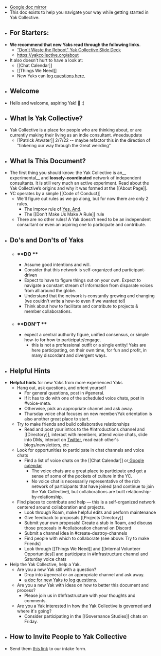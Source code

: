 - [Google doc mirror](https://docs.google.com/document/d/1I63ZKu8o0DpBG0tWhssIsCinlXeBKO-xGyvmIMXXAWE/edit?usp=sharing)
- This doc exists to help you navigate your way while getting started in Yak Collective.
- ## **For Starters:**
- __We recommend that new Yaks read through the following links.__
    - ["Don't Waste the Reboot" Yak Collective Slide Deck](https://docs.google.com/presentation/d/1OfBuSq4SImE1Gq2EaAGCAlkwC8LZRCWx-7O_VOHJ5TI/edit#slide=id.g839bef3dde_29_8)
    - https://yakcollective.org/about
- It also doesn't hurt to have a look at:
    - [[Chat Calendar]]
    - [[Things We Need]]
    - New Yaks can [log questions here.](https://roamresearch.com/#/app/ArtOfGig/page/rBq2aFRDN)
- ## **Welcome**
- Hello and welcome, aspiring Yak! 🐂 :)
- ## **What Is Yak Collective?**
- Yak Collective is a place for people who are thinking about, or are currently making their living as an indie consultant. #needsupdate 
    - [[Patrick Atwater]] 2/7/22 -- maybe refactor this in the direction of "tinkering our way through the Great weirding"
- ## **What Is This Document?**
- The first thing you should know: the Yak Collective is an__ experimental__ and __loosely-coordinated__ network of independent consultants. It is still very much an active experiment. Read about the Yak Collective’s origins and why it was formed at the [[About Page]].
- YC operates by a simple [[Code of Conduct]] 
    - We'll figure out rules as we go along, but for now there are only 2 rules. 
        - The improv rule of [Yes, And](https://en.wikipedia.org/wiki/Yes,_and...).
        - The [[Don't Make Us Make A Rule]] rule
    - There are no other rules! A Yak doesn’t need to be an independent consultant or even an aspiring one to participate and contribute.
- ## **Do's and Don'ts of Yaks**
    - ### **DO **
        - Assume good intentions and will.
        - Consider that this network is self-organized and participant-driven
        - Expect to have to figure things out on your own. Expect to navigate a constant stream of information from disparate voices from all around the globe.
        - Understand that the network is constantly growing and changing (we couldn't write a how-to even if we wanted to!)
        - Think about how to facilitate and contribute to projects & member collaborations.
    - ### **DON'T **
        - expect a central authority figure, unified consensus, or simple how-to for how to participate/engage. 
            - this is not a professional outfit or a single entity! Yaks are here participating, on their own time, for fun and profit, in many discordant and divergent ways. 
- ## **Helpful Hints**
- **Helpful hints** for new Yaks from more experienced Yaks
    - Hang out, ask questions, and orient yourself
        - For general questions, post in #general.
        - If it has to do with one of the scheduled voice chats, post in #voice-meta.
        - Otherwise, pick an appropriate channel and ask away.
        - Thursday voice chat focuses on new member/Yak orientation is also another great place to start.
    - Try to make friends and build collaborative relationships
        - Read and post your intros to the #introductions channel and [[Directory]], interact with members, attend voice chats, slide into DMs, interact on [Twitter](https://twitter.com/i/lists/1257428917616553984), read each other's blogs/newsletters, etc
    - Look for opportunities to participate in chat channels and voice chats
        - Find a list of voice chats on the [[Chat Calendar]] or[ Google calendar](https://calendar.google.com/calendar?cid=bzk5NW00MzE3M2Jwc2xtaGg0OW5tcnA1aTRAZ3JvdXAuY2FsZW5kYXIuZ29vZ2xlLmNvbQ)
            - The voice chats are a great place to participate and get a sense of some of the pockets of culture in the YC.
            - No voice chat is necessarily representative of the rich network of participants that have joined (and continue to join the Yak Collective), but collaborations are built relationship-by-relationship.
    - Find places to contribute and help — this is a self-organized network centered around collaboration and projects.
        - Look through Roam, make helpful edits and perform maintenance
        - Give feedback to proposals [[Projects Directory]]
        - Submit your own proposals! Create a stub in Roam, and discuss those proposals in #collaboration channel on Discord
        - Submit a channel idea in #create-destroy-channels
        - Find people with which to collaborate (see above: Try to make Friends)
        - Look through [[Things We Need]] and [[Internal Volunteer Opportunities]] and participate in #Infrastructure channel and Saturday voice chats
- Help the Yak Collective, help a Yak. 
    - Are you a new Yak still with a question?
        - Drop into #general or an appropriate channel and ask away. 
        - [a doc for new Yaks to log questions.](https://roamresearch.com/#/app/ArtOfGig/page/rBq2aFRDN)
    - Are you a new Yak with ideas on how to better this document and process?
        - Please join us in #Infrastructure with your thoughts and comments.
    - Are you a Yak interested in how the Yak Collective is governed and where it's going? 
        - Consider participating in the [[Governance Studies]] chats on Friday.
- ## How to Invite People to Yak Collective
- Send them [this link](https://docs.google.com/forms/d/e/1FAIpQLSfVUUvuIkzEGffk1CoEgzOkeO_yI05Nuw6zU3H1TNLmiQOf7g/viewform) to our intake form.
